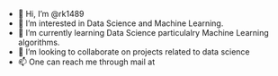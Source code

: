 - 👋 Hi, I’m @rk1489
- 👀 I’m interested in Data Science and Machine Learning.
- 🌱 I’m currently learning Data Science particulalry Machine Learning algorithms.
- 💞️ I’m looking to collaborate on projects related to data science
- 📫 One can reach me through mail at

<!---
rk1489/rk1489 is a ✨ special ✨ repository because its `README.md` (this file) appears on your GitHub profile.
You can click the Preview link to take a look at your changes.
--->
